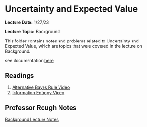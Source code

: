 # Uncertainty and Expected Value
**Lecture Date:** 1/27/23

**Lecture Topic:** Background

This folder contains notes and problems related to Uncertainty and Expected Value, which are topics that were covered in the lecture on Background.

see documentation [here]([https://github.com/nashita-b/cmsc320/blob/M1/Uncertainty/Notes/README.md](https://github.com/nashita-b/cmsc320/tree/M1/Uncertainty/Notes))

## Readings
1. [Alternative Bayes Rule Video](https://www.youtube.com/watch?v=R13BD8qKeTg)
2. [Information Entropy Video](https://www.youtube.com/watch?v=2s3aJfRr9gE)

## Professor Rough Notes
[Background Lecture Notes](https://docs.google.com/document/d/1J-WUlOeb6X3ZK7eON0yCaSeDXnh1qLIsbNFJ0EliV4A/edit)
